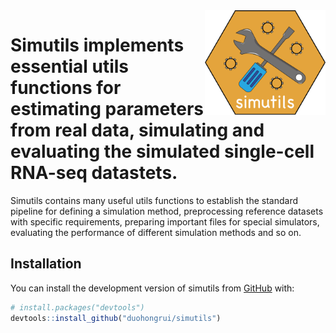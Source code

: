 
<img src="man/figures/simutils_logo.png" align="right" width = "193px" height="168px"/>

# Simutils implements essential utils functions for estimating parameters from real data, simulating and evaluating the simulated single-cell RNA-seq datastets.

Simutils contains many useful utils functions to establish the standard
pipeline for defining a simulation method, preprocessing reference
datasets with specific requirements, preparing important files for
special simulators, evaluating the performance of different simulation
methods and so on.

## Installation

You can install the development version of simutils from
[GitHub](https://github.com/) with:

``` r
# install.packages("devtools")
devtools::install_github("duohongrui/simutils")
```
